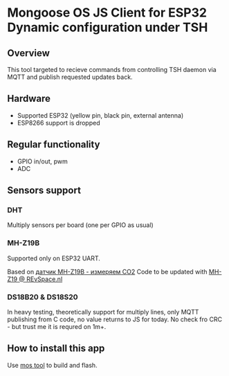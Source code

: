 # Mongoose OS JS Client for ESP32 Dynamic configuration under TSH

## Overview
This tool targeted to recieve commands from controlling TSH daemon via MQTT and publish requested updates back.

## Hardware
- Supported ESP32 (yellow pin, black pin, external antenna)
- ESP8266 support is dropped

## Regular functionality
- GPIO in/out, pwm
- ADC

## Sensors support
### DHT
Multiply sensors per board (one per GPIO as usual)

### MH-Z19B
Supported only on ESP32 UART.

Based on [датчик MH-Z19B - измеряем CO2](http://forum.amperka.ru/threads/%D0%B4%D0%B0%D1%82%D1%87%D0%B8%D0%BA-mh-z19b-%D0%B8%D0%B7%D0%BC%D0%B5%D1%80%D1%8F%D0%B5%D0%BC-co2.12490/)
Code to be updated with [MH-Z19 @ REvSpace.nl](https://revspace.nl/MHZ19)

### DS18B20 & DS18S20
In heavy testing, theoretically support for multiply lines, only MQTT publishing from C code, no value returns to JS for today.
No check fro CRC - but trust me it is requred on 1m+.

## How to install this app
Use  [mos tool](https://mongoose-os.com/software.html) to build and flash.

